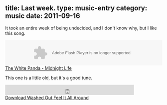 title: Last week.
type: music-entry
category: music
date: 2011-09-16
---

It took an entire week of being undecided, and I don't know why, but I like this song.

<object height="81" width="100%"> <param name="movie" value="http://player.soundcloud.com/player.swf?url=http%3A%2F%2Fapi.soundcloud.com%2Ftracks%2F23424010"></param> <param name="allowscriptaccess" value="always"></param> <embed allowscriptaccess="always" height="81" src="http://player.soundcloud.com/player.swf?url=http%3A%2F%2Fapi.soundcloud.com%2Ftracks%2F23424010" type="application/x-shockwave-flash" width="100%"></embed> </object>  <span><a
href="http://soundcloud.com/the-kollection/the-white-panda-midnight-life">The White Panda - Midnight Life</a>

This one is a little old, but it's a good tune.

<iframe src="http://soundowl.com/embed/h3s" width="413" height="33" frameborder="0" scrolling="no"><a href="http://soundowl.com/track/h3s/washed-out-feel-it-all-around">Download Washed Out Feel It All Around</a></iframe><br><span><a href="http://soundowl.com/track/h3s/washed-out-feel-it-all-around">Download Washed Out Feel It All Around</a></span>
